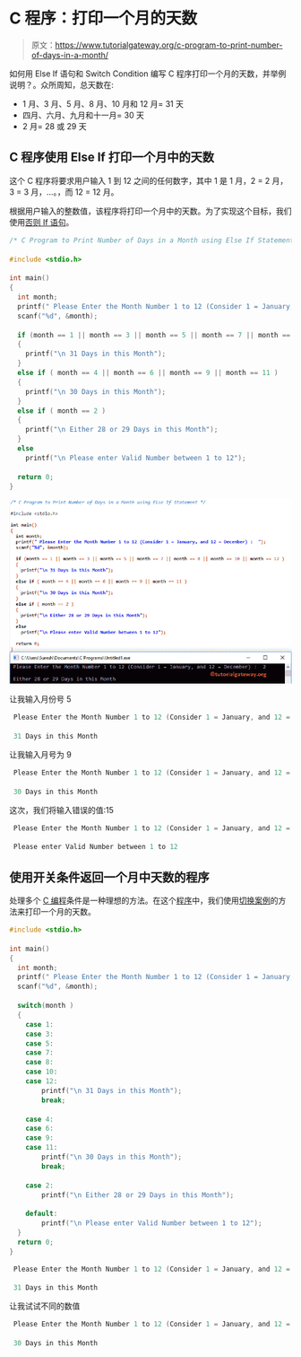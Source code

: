 # C 程序：打印一个月的天数

> 原文：<https://www.tutorialgateway.org/c-program-to-print-number-of-days-in-a-month/>

如何用 Else If 语句和 Switch Condition 编写 C 程序打印一个月的天数，并举例说明？。众所周知，总天数在:

*   1 月、3 月、5 月、8 月、10 月和 12 月= 31 天
*   四月、六月、九月和十一月= 30 天
*   2 月= 28 或 29 天

## C 程序使用 Else If 打印一个月中的天数

这个 C 程序将要求用户输入 1 到 12 之间的任何数字，其中 1 是 1 月，2 = 2 月，3 = 3 月，…。，而 12 = 12 月。

根据用户输入的整数值，该程序将打印一个月中的天数。为了实现这个目标，我们使用[否则 If 语句](https://www.tutorialgateway.org/else-if-statement-in-c/)。

```c
/* C Program to Print Number of Days in a Month using Else If Statement */

#include <stdio.h>

int main()
{
  int month;
  printf(" Please Enter the Month Number 1 to 12 (Consider 1 = January, and 12 = December) :  ");
  scanf("%d", &month);

  if (month == 1 || month == 3 || month == 5 || month == 7 || month == 8 || month == 10 || month == 12 )
  {
  	printf("\n 31 Days in this Month");  	
  }
  else if ( month == 4 || month == 6 || month == 9 || month == 11 )
  {
  	printf("\n 30 Days in this Month");  	
  }  
  else if ( month == 2 )
  {
  	printf("\n Either 28 or 29 Days in this Month");  	
  } 
  else
    printf("\n Please enter Valid Number between 1 to 12");

  return 0;
}
```

![C Program to Print Number of Days in a Month using Else If Statement 1](img/419a1b3eccd8c56faae1409fc5e189bb.png)

让我输入月份号 5

```c
 Please Enter the Month Number 1 to 12 (Consider 1 = January, and 12 = December) :  5

 31 Days in this Month
```

让我输入月号为 9

```c
 Please Enter the Month Number 1 to 12 (Consider 1 = January, and 12 = December) :  9

 30 Days in this Month
```

这次，我们将输入错误的值:15

```c
 Please Enter the Month Number 1 to 12 (Consider 1 = January, and 12 = December) :  15

 Please enter Valid Number between 1 to 12
```

## 使用开关条件返回一个月中天数的程序

处理多个 [C 编程](https://www.tutorialgateway.org/c-programming/)条件是一种理想的方法。在这个[程序](https://www.tutorialgateway.org/c-programming-examples/)中，我们使用[切换案例](https://www.tutorialgateway.org/switch-case-in-c/)的方法来打印一个月的天数。

```c
#include <stdio.h>

int main()
{
  int month;
  printf(" Please Enter the Month Number 1 to 12 (Consider 1 = January, and 12 = December) :  ");
  scanf("%d", &month);

  switch(month )
  {
  	case 1:
  	case 3:
	case 5: 	
	case 7:
	case 8:
	case 10:
	case 12:			  	
	  	printf("\n 31 Days in this Month");
	  	break;

	case 4:	
	case 6:
	case 9:
	case 11:			    	
	  	printf("\n 30 Days in this Month");  
		break;

	case 2:
	  	printf("\n Either 28 or 29 Days in this Month");  

	default:		  	
	    printf("\n Please enter Valid Number between 1 to 12");
  }
  return 0;
}
```

```c
 Please Enter the Month Number 1 to 12 (Consider 1 = January, and 12 = December) :  12

 31 Days in this Month
```

让我试试不同的数值

```c
 Please Enter the Month Number 1 to 12 (Consider 1 = January, and 12 = December) :  6

 30 Days in this Month
```